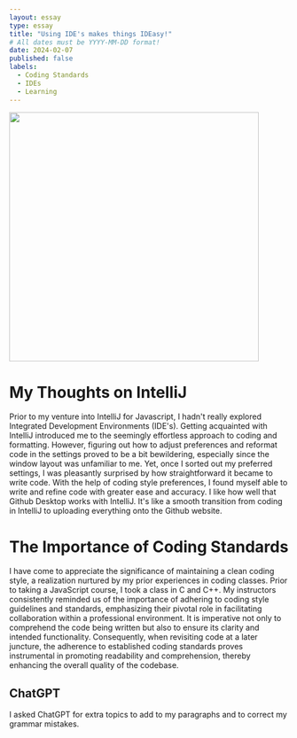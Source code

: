 ```yaml
---
layout: essay
type: essay
title: "Using IDE's makes things IDEasy!"
# All dates must be YYYY-MM-DD format!
date: 2024-02-07
published: false
labels:
  - Coding Standards
  - IDEs
  - Learning
---
```


<p>
<img width="450px" class="image-fluid" src="https://coderanch.com/t/456377/a/401/javascript-java.jpg">
</p>

<h1>
My Thoughts on IntelliJ
</h1>
  <p>
  Prior to my venture into IntelliJ for Javascript, I hadn't really explored Integrated Development Environments (IDE's). Getting acquainted with IntelliJ introduced me to the seemingly effortless approach to coding and formatting. However, figuring out how to adjust preferences and reformat code in the settings proved to be a bit bewildering, especially since the window layout was unfamiliar to me. Yet, once I sorted out my preferred settings, I was pleasantly surprised by how straightforward it became to write code. With the help of coding style preferences, I found myself able to write and refine code with greater ease and accuracy. I like how well that Github Desktop works with IntelliJ. It's like a smooth transition from coding in IntelliJ to uploading everything onto the Github website.
  </p>

<h1>
The Importance of Coding Standards
</h1>
  <p>
  I have come to appreciate the significance of maintaining a clean coding style, a realization nurtured by my prior experiences in coding classes. Prior to taking a JavaScript course, I took a class in C and C++. My instructors consistently reminded us of  the importance of adhering to coding style guidelines and standards, emphasizing their pivotal role in facilitating collaboration within a professional environment. It is imperative not only to comprehend the code being written but also to ensure its clarity and intended functionality. Consequently, when revisiting code at a later juncture, the adherence to established coding standards proves instrumental in promoting readability and comprehension, thereby enhancing the overall quality of the codebase.
  </p>

<h2>
ChatGPT
</h2>
I asked ChatGPT for extra topics to add to my paragraphs and to correct my grammar mistakes.
